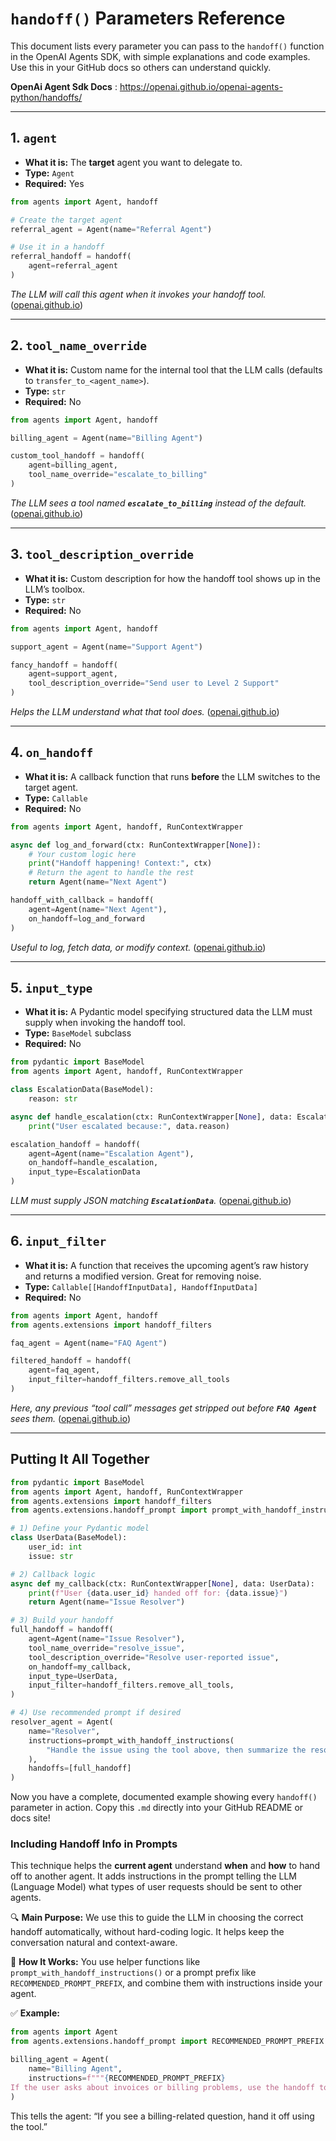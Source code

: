 # `handoff()` Parameters Reference

This document lists every parameter you can pass to the `handoff()` function in the OpenAI Agents SDK, with simple explanations and code examples. Use this in your GitHub docs so others can understand quickly.

**OpenAi Agent Sdk Docs** : https://openai.github.io/openai-agents-python/handoffs/

---

## 1. `agent`

* **What it is:** The **target** agent you want to delegate to.
* **Type:** `Agent`
* **Required:** Yes

```python
from agents import Agent, handoff

# Create the target agent
referral_agent = Agent(name="Referral Agent")

# Use it in a handoff
referral_handoff = handoff(
    agent=referral_agent
)
```

*The LLM will call this agent when it invokes your handoff tool.* ([openai.github.io](https://openai.github.io/openai-agents-python/handoffs/))

---

## 2. `tool_name_override`

* **What it is:** Custom name for the internal tool that the LLM calls (defaults to `transfer_to_<agent_name>`).
* **Type:** `str`
* **Required:** No

```python
from agents import Agent, handoff

billing_agent = Agent(name="Billing Agent")

custom_tool_handoff = handoff(
    agent=billing_agent,
    tool_name_override="escalate_to_billing"
)
```

*The LLM sees a tool named ****`escalate_to_billing`**** instead of the default.* ([openai.github.io](https://openai.github.io/openai-agents-python/handoffs/))

---

## 3. `tool_description_override`

* **What it is:** Custom description for how the handoff tool shows up in the LLM’s toolbox.
* **Type:** `str`
* **Required:** No

```python
from agents import Agent, handoff

support_agent = Agent(name="Support Agent")

fancy_handoff = handoff(
    agent=support_agent,
    tool_description_override="Send user to Level 2 Support"
)
```

*Helps the LLM understand what that tool does.* ([openai.github.io](https://openai.github.io/openai-agents-python/handoffs/))

---

## 4. `on_handoff`

* **What it is:** A callback function that runs **before** the LLM switches to the target agent.
* **Type:** `Callable`
* **Required:** No

```python
from agents import Agent, handoff, RunContextWrapper

async def log_and_forward(ctx: RunContextWrapper[None]):
    # Your custom logic here
    print("Handoff happening! Context:", ctx)
    # Return the agent to handle the rest
    return Agent(name="Next Agent")

handoff_with_callback = handoff(
    agent=Agent(name="Next Agent"),
    on_handoff=log_and_forward
)
```

*Useful to log, fetch data, or modify context.* ([openai.github.io](https://openai.github.io/openai-agents-python/handoffs/))

---

## 5. `input_type`

* **What it is:** A Pydantic model specifying structured data the LLM must supply when invoking the handoff tool.
* **Type:** `BaseModel` subclass
* **Required:** No

```python
from pydantic import BaseModel
from agents import Agent, handoff, RunContextWrapper

class EscalationData(BaseModel):
    reason: str

async def handle_escalation(ctx: RunContextWrapper[None], data: EscalationData):
    print("User escalated because:", data.reason)

escalation_handoff = handoff(
    agent=Agent(name="Escalation Agent"),
    on_handoff=handle_escalation,
    input_type=EscalationData
)
```

*LLM must supply JSON matching ****`EscalationData`****.* ([openai.github.io](https://openai.github.io/openai-agents-python/handoffs/))

---

## 6. `input_filter`

* **What it is:** A function that receives the upcoming agent’s raw history and returns a modified version. Great for removing noise.
* **Type:** `Callable[[HandoffInputData], HandoffInputData]`
* **Required:** No

```python
from agents import Agent, handoff
from agents.extensions import handoff_filters

faq_agent = Agent(name="FAQ Agent")

filtered_handoff = handoff(
    agent=faq_agent,
    input_filter=handoff_filters.remove_all_tools
)
```

*Here, any previous “tool call” messages get stripped out before ****`FAQ Agent`**** sees them.* ([openai.github.io](https://openai.github.io/openai-agents-python/handoffs/))

---

## Putting It All Together

```python
from pydantic import BaseModel
from agents import Agent, handoff, RunContextWrapper
from agents.extensions import handoff_filters
from agents.extensions.handoff_prompt import prompt_with_handoff_instructions

# 1) Define your Pydantic model
class UserData(BaseModel):
    user_id: int
    issue: str

# 2) Callback logic
async def my_callback(ctx: RunContextWrapper[None], data: UserData):
    print(f"User {data.user_id} handed off for: {data.issue}")
    return Agent(name="Issue Resolver")

# 3) Build your handoff
full_handoff = handoff(
    agent=Agent(name="Issue Resolver"),
    tool_name_override="resolve_issue",
    tool_description_override="Resolve user-reported issue",
    on_handoff=my_callback,
    input_type=UserData,
    input_filter=handoff_filters.remove_all_tools,
)

# 4) Use recommended prompt if desired
resolver_agent = Agent(
    name="Resolver",
    instructions=prompt_with_handoff_instructions(
        "Handle the issue using the tool above, then summarize the resolution."
    ),
    handoffs=[full_handoff]
)
```

Now you have a complete, documented example showing every `handoff()` parameter in action. Copy this `.md` directly into your GitHub README or docs site!

### Including Handoff Info in Prompts

This technique helps the **current agent** understand **when** and **how** to hand off to another agent. It adds instructions in the prompt telling the LLM (Language Model) what types of user requests should be sent to other agents.

🔍 **Main Purpose:**
We use this to guide the LLM in choosing the correct handoff automatically, without hard-coding logic. It helps keep the conversation natural and context-aware.

🧠 **How It Works:**
You use helper functions like `prompt_with_handoff_instructions()` or a prompt prefix like `RECOMMENDED_PROMPT_PREFIX`, and combine them with instructions inside your agent.

✅ **Example:**

```python
from agents import Agent
from agents.extensions.handoff_prompt import RECOMMENDED_PROMPT_PREFIX

billing_agent = Agent(
    name="Billing Agent",
    instructions=f"""{RECOMMENDED_PROMPT_PREFIX}
If the user asks about invoices or billing problems, use the handoff tool. Otherwise, help as normal."""
)
```

This tells the agent: “If you see a billing-related question, hand it off using the tool.”
